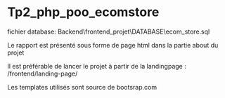 # Tp2_php_poo_ecomstore

fichier database: Backend\frontend_projet\DATABASE\ecom_store.sql

Le rapport est présenté sous forme de page html dans la partie about du projet

Il est préférable de lancer le projet à partir de la landingpage : /frontend/landing-page/

Les templates utilisés sont source de bootsrap.com
